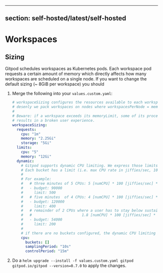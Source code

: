 <script context="module">
  export const prerender = true;
</script>

---

## section: self-hosted/latest/self-hosted

# Workspaces

## Sizing

Gitpod schedules workspaces as Kubernetes pods. Each workspace pod requests a certain amount of memory which directly affects how many workspaces are scheduled on a single node.
If you want to change the default sizing (~ 8GiB per workspace) you should

1.  Merge the following into your `values.custom.yaml`:

    ```yaml
    # workspaceSizing configures the resources available to each workspace. These settings directly impact how
    # desenly we pack workspaces on nodes where workspacesPerNode = memoryAvailable(node) / memoryRequest.
    #
    # Beware: if a workspace exceeds its memoryLimit, some of its processes may be terminated (OOM-kill) which
    # results in a broken user experience.
    workspaceSizing:
      requests:
        cpu: "1m"
        memory: "2.25Gi"
        storage: "5Gi"
      limits:
        cpu: "5"
        memory: "12Gi"
      dynamic:
        # Gitpod supports dynamic CPU limiting. We express those limits in "buckets of CPU time" (jiffies where 1 jiffie is 1% of a vCPU).
        # Each bucket has a limit (i.e. max CPU rate in jiffies/sec, 100 jiffies/sec = 1 vCPU).
        #
        # For example:
        #   # three minutes of 5 CPUs: 5 [numCPU] * 100 [jiffies/sec] * (3 * 60) [seconds] = 90000
        #   - budget: 90000
        #     limit: 500
        #   # five minutes  of 4 CPUs: 4 [numCPU] * 100 [jiffies/sec] * (5 * 60) [seconds] = 120000
        #   - budget: 120000
        #     limit: 400
        #   # remainder of 2 CPUs where a user has to stay below sustained use of 1.8 CPUs for 5 minutes:
        #   #                       1.8 [numCPU] * 100 [jiffies/sec] * (5 * 60) [seconds] = 54000
        #   - budget: 54000
        #     limit: 200
        #
        # if there are no buckets configured, the dynamic CPU limiting is disabled.
        cpu:
          buckets: []
          samplingPeriod: "10s"
          controlPeriod: "15m"
    ```

2.  Do a `helm upgrade --install -f values.custom.yaml gitpod gitpod.io/gitpod --version=0.7.0` to apply the changes.
